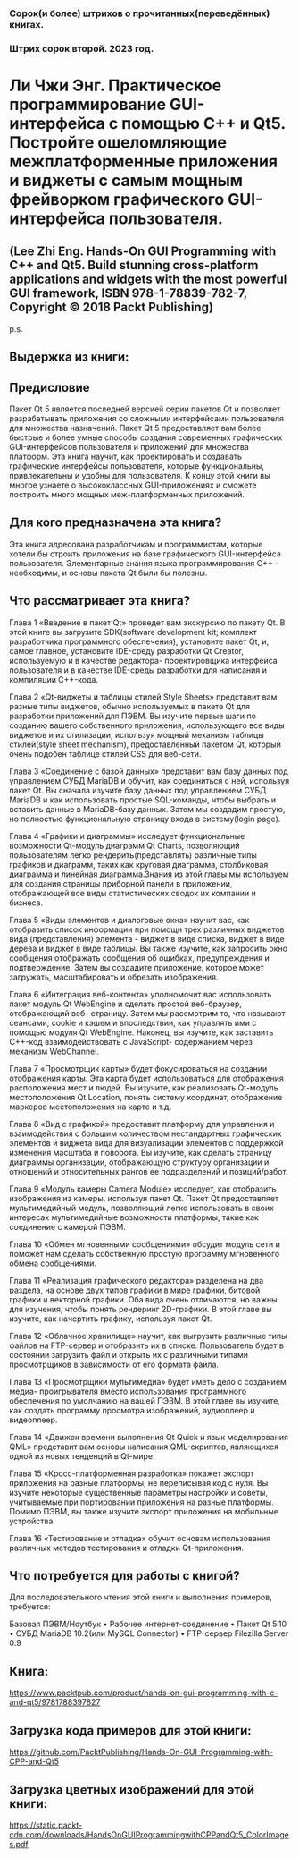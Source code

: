 ### Сорок(и более) штрихов о прочитанных(переведённых) книгах. 
### Штрих сорок второй. 2023 год.

# Ли Чжи Энг. Практическое программирование GUI-интерфейса с помощью C++ и Qt5. Постройте ошеломляющие межплатформенные приложения и виджеты с самым мощным фрейворком графического GUI-интерфейса пользователя.
 ## (Lee Zhi Eng. Hands-On GUI Programming with C++ and Qt5. Build stunning cross-platform applications and widgets with the most powerful GUI framework, ISBN 978-1-78839-782-7, Copyright © 2018 Packt Publishing)

p.s.

## Выдержка из книги:


## Предисловие

Пакет Qt 5 является последней версией серии пакетов Qt и позволяет разрабатывать приложения со сложными интерфейсами пользователя для множества назначений. Пакет Qt 5 предоставляет вам более быстрые и более умные способы создания современных графических GUI-интерфейсов пользователя и приложений для множества платформ. Эта книга научит, как проектировать и создавать графические интерфейсы пользователя, которые функциональны, привлекательны и удобны для пользователя.
К концу этой книги вы многое узнаете о высококлассных GUI-приложениях и сможете построить много мощных меж-платформенных приложений.
 
## Для кого предназначена эта книга?

 Эта книга адресована разработчикам и программистам, которые хотели бы строить приложения на базе графического GUI-интерфейса пользователя. Элементарные знания языка программирования C++ - необходимы, и основы пакета Qt были бы полезны.
 
## Что рассматривает эта книга?
 
Глава 1 «Введение в пакет Qt» проведет вам экскурсию по пакету Qt. В этой книге вы загрузите SDK(software development kit; комплект разработчика программного обеспечения), установите пакет Qt, и, самое главное, установите IDE-среду разработки Qt Creator, используемую и в качестве редактора- проектировщика интерфейса пользователя и в качестве IDE-среды разработки для написания и компиляции C++-кода.

Глава 2 «Qt-виджеты и таблицы стилей Style Sheets» представит вам разные типы виджетов, обычно используемых в пакете Qt для разработки приложений для ПЭВМ. Вы изучите первые шаги по созданию вашего собственного приложения, использующего все виды виджетов и их стилизации, используя мощный механизм таблицы стилей(style sheet mechanism), предоставленный пакетом Qt, который очень подобен таблице стилей CSS для веб-сети.

Глава 3 «Соединение с базой данных» представит вам базу данных под управлением СУБД MariaDB и обучит, как соединиться с ней, используя пакет Qt. Вы сначала изучите базу данных под управлением СУБД MariaDB и как использовать простые SQL-команды, чтобы выбрать и вставить данные в MariaDB-базу данных. Затем мы создадим простую, но полностью функциональную страницу входа в систему(login page).

Глава 4 «Графики и диаграммы» исследует функциональные возможности Qt-модуль диаграмм Qt Charts, позволяющий пользователям легко рендерить(представлять) различные типы графиков и диаграмм, таких как круговая диаграмма, столбиковая диаграмма и линейная диаграмма.Знания из этой главы мы используем для создания страницы приборной панели в приложении, отображающей все виды статистических сводок их компании и бизнеса.

Глава 5 «Виды элементов и диалоговые окна» научит вас, как отобразить список информации при помощи трех различных виджетов вида (представления) элемента - виджет в виде списка, виджет в виде дерева и виджет в виде таблицы. Вы также изучите, как запросить окно сообщения отображать сообщения об ошибках, предупреждения и подтверждение. Затем вы создадите приложение, которое может загружать, масштабировать и обрезать изображения.

Глава 6 «Интеграция веб-контента» уполномочит вас использовать пакет модуль Qt WebEngine и сделать простой веб-браузер, отображающий веб- страницу. Затем мы рассмотрим то, что называют сеансами, cookie и кэшем и впоследствии, как управлять ими с помощью модуля Qt WebEngine. Наконец, вы изучите, как заставить C++-код взаимодействовать с JavaScript- содержанием через механизм WebChannel.

Глава 7 «Просмотрщик карты» будет фокусироваться на создании отображения карты. Эта карта будет использоваться для отображения расположения мест и людей. Вы изучите, как реализовать Qt-модуль местоположения Qt Location, понять систему координат, отображение маркеров местоположения на карте и т.д.

Глава 8 «Вид с графикой» предоставит платформу для управления и взаимодействия с большим количеством нестандартных графических элементов и виджета вида для визуализации элементов с поддержкой изменения масштаба и поворота. Вы изучите, как сделать страницу диаграммы организации, отображающую структуру организации и отношений и относительных рангов ее подразделений и позиций/работ.

Глава 9 «Модуль камеры Camera Module» исследует, как отобразить изображения из камеры, используя пакет Qt. Пакет Qt предоставляет мультимедийный модуль, позволяющий легко использовать в своих интересах мультимедийные возможности платформы, такие как соединение с камерой ПЭВМ.

Глава 10 «Обмен мгновенными сообщениями» обсудит модуль сети и поможет нам сделать собственную простую программу мгновенного обмена сообщениями.

Глава 11 «Реализация графического редактора» разделена на два раздела, на основе двух типов графики в мире графики, битовой графики и векторной графики. Оба вида очень отличаются, но важны для изучения, чтобы понять рендеринг 2D-графики. В этой главе вы изучите, как начертить графику, используя пакет Qt.

Глава 12 «Облачное хранилище» научит, как выгрузить различные типы файлов на FTP-сервер и отобразить их в списке. Пользователь будет в состоянии загрузить файл и открыть их с различными типами просмотрщиков в зависимости от его формата файла.

Глава 13 «Просмотрщики мультимедиа» будет иметь дело с созданием медиа- проигрывателя вместо использования программного обеспечения по умолчанию на вашей ПЭВМ. В этой главе вы изучите, как создать программу просмотра изображений, аудиоплеер и видеоплеер.

Глава 14 «Движок времени выполнения Qt Quick и язык моделирования QML» представит вам основы написания QML-скриптов, являющихся одной из новых тенденций в Qt-мире.

Глава 15 «Кросс-платформенная разработка» покажет экспорт приложения на разные платформы, не переписывая код с нуля. Вы изучите некоторые существенные параметры настройки и советы, учитываемые при портировании приложения на разные платформы. Помимо ПЭВМ, вы также изучите экспорт приложения на мобильные устройства.

Глава 16 «Тестирование и отладка» обучит основам использования различных методов тестирования и отладки Qt-приложения.


## Что потребуется для работы с книгой?

Для последовательного чтения этой книги и выполнения примеров, требуется:

Базовая ПЭВМ/Ноутбук
• Рабочее интернет-соединение
• Пакет Qt 5.10
• СУБД MariaDB 10.2(или MySQL Connector) 
• FTP-сервер Filezilla Server 0.9

 
## Книга:
https://www.packtpub.com/product/hands-on-gui-programming-with-c-and-qt5/9781788397827

## Загрузка кода примеров для этой книги:
https://github.com/PacktPublishing/Hands-On-GUI-Programming-with-CPP-and-Qt5

## Загрузка цветных изображений для этой книги:
https://static.packt-cdn.com/downloads/HandsOnGUIProgrammingwithCPPandQt5_ColorImages.pdf


